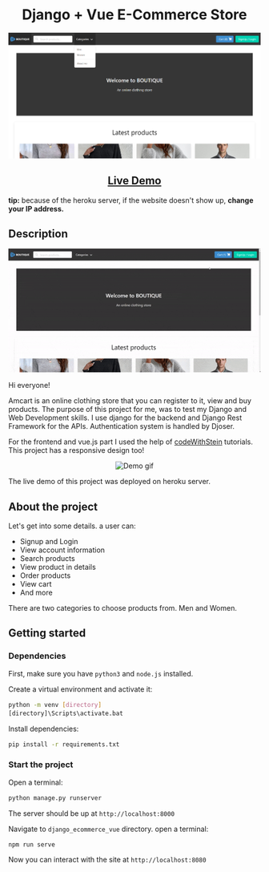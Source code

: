 <h1 align="center">Django + Vue E-Commerce Store</h1>



<p align="center">
<img src="readme_assets\1.png" alt="Amcart HomePage">
</p>

<h2 align="center"><a  href="https://Amcart-django.herokuapp.com/">Live Demo</a></h2>
<b>tip:</b> because of the heroku server, if the website doesn't show up, <b>change your IP address.</b>

## Description

<p align="center">
<img src="readme_assets\2.gif" alt="Demo gif">
</p>
Hi everyone!

Amcart is an online clothing store that you can register to it, view and buy products.
The purpose of this project for me, was to test my Django and Web Development skills.
I use django for the backend and Django Rest Framework for the APIs.
Authentication system is handled by Djoser.

For the frontend and vue.js part I used the help of 
<a href="https://www.youtube.com/c/CodeWithStein">codeWithStein</a> tutorials.
This project has a responsive design too!
<p align="center">
<img width="200" src="readme_assets\3.gif" alt="Demo gif">
</p>

The live demo of this project was deployed on heroku server.

## About the project

Let's get into some details. a user can:

* Signup and Login
* View account information
* Search products
* View product in details
* Order products
* View cart
* And more

There are two categories to choose products from. Men and Women.

## Getting started

### Dependencies
First, make sure you have `python3` and `node.js` installed.

Create a virtual environment and activate it:
```bash
python -m venv [directory]
[directory]\Scripts\activate.bat
```
Install dependencies:
```bash
pip install -r requirements.txt
```

### Start the project

Open a terminal:
```bash
python manage.py runserver
```
The server should be up at `http://localhost:8000`

Navigate to `django_ecommerce_vue` directory. open a terminal:
```bash
npm run serve
```
Now you can interact with the site at `http://localhost:8080`
